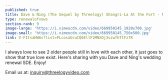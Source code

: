 ```yaml
---
published: true
title: Dave & Ning (The Sequel by Threelogy) Shangri-La At the Fort - November 2017
type: renewalofvows
section-rank: 9
image-large: 'https://i.vimeocdn.com/video/669950145_1920x700.jpg'
image-small: 'https://i.vimeocdn.com/video/669950145_750x500.jpg'
link: V-FItsaHW6s?list=PLcosaUcuCQ6EllF2MNXOj3vzwfhTtFz7R
---
```

I always love to see 2 older people still in love with each other, it just goes to show that true love exist. Here's sharing with you Dave and Ning's wedding renewal SDE. Enjoy! 

Email us at: inquiry@threelogyvideo.com

